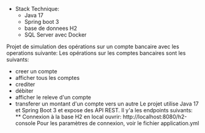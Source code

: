 * Stack Technique: 
  - Java 17
  - Spring boot 3
  - base de donnees H2
  - SQL Server avec Docker

Projet de simulation des opérations sur un compte bancaire avec les operations suivante:
Les opérations sur les comptes bancaires sont les suivants: 
- creer un compte
- afficher tous les comptes
- crediter
- débiter
- afficher le releve d'un compte
- transferer un montant d'un compte vers un autre
Le projet utilise Java 17 et Spring Boot 3 et expose des API REST.
Il y'a les endpoints suivants:
** Connexion à la base H2 en local
 ouvrir: http://localhost:8080/h2-console
 Pour les paramètres de connexion, voir le fichier application.yml
